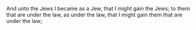 And unto the Jews I became as a Jew, that I might gain the Jews; to them that are under the law, as under the law, that I might gain them that are under the law;
